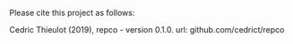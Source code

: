Please cite this project as follows:

Cedric Thieulot (2019),  repco - version 0.1.0. url: github.com/cedrict/repco
